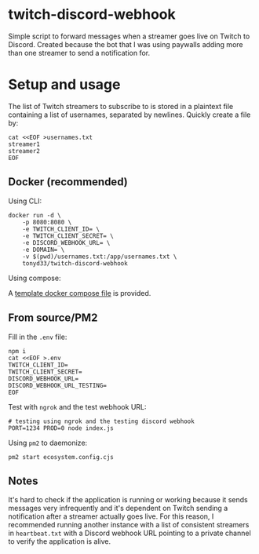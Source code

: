 # twitch-discord-webhook

Simple script to forward messages when a streamer goes live on Twitch to Discord. Created because the bot that I was using paywalls
adding more than one streamer to send a notification for.

# Setup and usage

The list of Twitch streamers to subscribe to is stored in a plaintext file containing a list of usernames, separated by newlines.
Quickly create a file by:
```
cat <<EOF >usernames.txt
streamer1
streamer2
EOF
```

## Docker (recommended)

Using CLI:
```
docker run -d \
    -p 8080:8080 \
    -e TWITCH_CLIENT_ID= \
    -e TWITCH_CLIENT_SECRET= \
    -e DISCORD_WEBHOOK_URL= \
    -e DOMAIN= \
    -v $(pwd)/usernames.txt:/app/usernames.txt \
    tonyd33/twitch-discord-webhook
```

Using compose:

A [template docker compose file](docker-compose-template.yml) is provided.

## From source/PM2

Fill in the `.env` file:
```
npm i
cat <<EOF >.env
TWITCH_CLIENT_ID=
TWITCH_CLIENT_SECRET=
DISCORD_WEBHOOK_URL=
DISCORD_WEBHOOK_URL_TESTING=
EOF
```

Test with `ngrok` and the test webhook URL:
```
# testing using ngrok and the testing discord webhook
PORT=1234 PROD=0 node index.js
```

Using `pm2` to daemonize:
```
pm2 start ecosystem.config.cjs
```

## Notes

It's hard to check if the application is running or working because it sends messages very infrequently
and it's dependent on Twitch sending a notification after a streamer actually goes live. For this reason,
I recommended running another instance with a list of consistent streamers in `heartbeat.txt` with a
Discord webhook URL pointing to a private channel to verify the application is alive.
